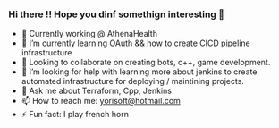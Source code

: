### Hi there !! Hope you dinf somethign interesting 👋

- 🔭 Currently working @ AthenaHealth
- 🌱 I’m currently learning OAuth && how to create CICD pipeline infrastructure 
- 👯 Looking to collaborate on creating bots, c++, game development. 
- 🤔 I’m looking for help with learning more about jenkins to create automated infrastructure for deploying / maintining projects. 
- 💬 Ask me about Terraform, Cpp, Jenkins
- 📫 How to reach me: yorisoft@hotmail.com
- ⚡ Fun fact: I play french horn
